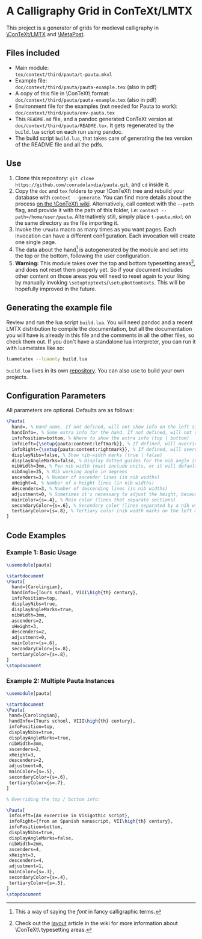# A Calligraphy Grid in ConTeXt/LMTX

This project is a generator of grids for medieval calligraphy in [\ConTeXt/LMTX](https://wiki.contextgarden.net/) and [\MetaPost](https://wiki.contextgarden.net/MetaPost).

## Files included

- Main module:\
  `tex/context/third/pauta/t-pauta.mkxl`
- Example file:\
  `doc/context/third/pauta/pauta-example.tex` (also in pdf)
- A copy of this file in \ConTeXt\ format:\
  `doc/context/third/pauta/pauta-example.tex` (also in pdf)
- Environment file for the examples (not needed for Pauta to work):\
  `doc/context/third/pauta/env-pauta.tex`
- This `README.md` file, and a pandoc generated ConTeXt version at `doc/context/third/pauta/README.tex`. It gets regenerated by the `build.lua` script on each run using pandoc.
- The build script `build.lua`, that takes care of generating the tex version of the README file and all the pdfs.

## Use

1. Clone this repository: `git clone https://github.com/conradolandia/pauta.git`, and `cd` inside it.
2. Copy the `doc` and `tex` folders to your \ConTeXt\ tree and rebuild your database with `context --generate`. You can find more details about the process [on the \ConTeXt\ wiki](https://wiki.contextgarden.net/Modules#Installation). Alternatively, call context with the `--path` flag, and provide it with the path of this folder, i.e: `context --path=/home/user/pauta`. Alternatively still, simply place `t-pauta.mkxl` on the same directory as the file importing it.
3. Invoke the `\Pauta` macro as many times as you want pages. Each invocation can have a different configuration. Each invocation will create one single page.
4. The data about the hand[^1] is autogenerated by the module and set into the top or the bottom, following the user configuration.
5. **Warning:** This module takes over the top and bottom typesetting areas[^2], and does not reset them properly yet. So if your document includes other content on those areas you will need to reset again to your liking by manually invoking `\setuptoptexts`/`\setupbottomtexts`. This will be hopefully improved in the future.

[^1]: This a way of saying the *font* in fancy calligraphic terms.
[^2]: Check out the [layout](https://wiki.contextgarden.net/Page_Layout) article in the wiki for more information about \ConTeXt\ typesetting areas.

## Generating the example file

Review and run the lua script `build.lua`. You will need pandoc and a recent LMTX distribution to compile the documentation, but all the documentation you will have is already in this file and the comments in all the other files, so check them out. If you don't have a standalone lua interpreter, you can run it with luametatex like so:

```bash
luametatex --luaonly build.lua
```

`build.lua` lives in its own [repository](https://github.com/conradolandia/build.lua/). You can also use to build your own projects.

## Configuration Parameters

All parameters are optional. Defaults are as follows:

```tex
\Pauta[
  hand=, % Hand name. If not defined, will not show info on the left side of the top / bottom
  handInfo=, % Some extra info for the hand. If not defined, will not show info on the right side of the top / bottom
  infoPosition=bottom, % Where to show the extra info (top | bottom)
  infoLeft={\setup{pauta:content:leftmark}}, % If defined, will override autogenerated hand info on the left side of the bottom / top
  infoRight={\setup{pauta:content:rightmark}}, % If defined, will override autogenerated hand info on the right side of the bottom / top
  displayNibs=false, % Show nib-width marks (true | false)
  displayAngleMarks=false, % Display dotted guides for the nib angle (true | false)
  nibWidth=3mm, % Pen nib width (must include units, or it will default to big points)
  nibAngle=35, % Nib working angle in degrees
  ascenders=3, % Number of ascender lines (in nib widths)
  xHeight=4, % Number of x-height lines (in nib widths)
  descenders=3, % Number of descending lines (in nib widths)
  adjustment=0, % Sometimes it's necessary to adjust the height, because it can be longer than TextHeight. Still not sure why it happens but it happpens... a value of 1 or 2 should solve it.
  mainColor={s=.4}, % Main color (lines that separate sections)
  secondaryColor={s=.6}, % Secondary color (lines separated by a nib width)
  tertiaryColor={s=.8}, % Tertiary color (nib width marks on the left margin and dotted angle lines)
]
```

## Code Examples

### Example 1: Basic Usage

```tex
\usemodule[pauta]

\startdocument
\Pauta[
  hand={Carolingian},
  handInfo={Tours school, VIII\high{th} century},
  infoPosition=top,
  displayNibs=true,
  displayAngleMarks=true,
  nibWidth=3mm,
  ascenders=2,
  xHeight=3,
  descenders=2,
  adjustment=0,
  mainColor={s=.6},
  secondaryColor={s=.8},
  tertiaryColor={s=.8},
]
\stopdocument
```

### Example 2: Multiple Pauta Instances

```tex
\usemodule[pauta]

\startdocument
\Pauta[
 hand={Carolingian},
 handInfo={Tours school, VIII\high{th} century},
 infoPosition=top,
 displayNibs=true,
 displayAngleMarks=true,
 nibWidth=3mm,
 ascenders=2,
 xHeight=3,
 descenders=2,
 adjustment=0,
 mainColor={s=.5},
 secondaryColor={s=.6},
 tertiaryColor={s=.7},
]

% Overriding the top / bottom info:

\Pauta[
 infoLeft={An excercise in Visigothic script},
 infoRight={from an Spanish manuscript, VII\high{th} century},
 infoPosition=bottom,
 displayNibs=true,
 displayAngleMarks=false,
 nibWidth=2mm,
 ascenders=4,
 xHeight=3,
 descenders=4,
 adjustment=1,
 mainColor={s=.3},
 secondaryColor={s=.4},
 tertiaryColor={s=.5},
]
\stopdocument
```


